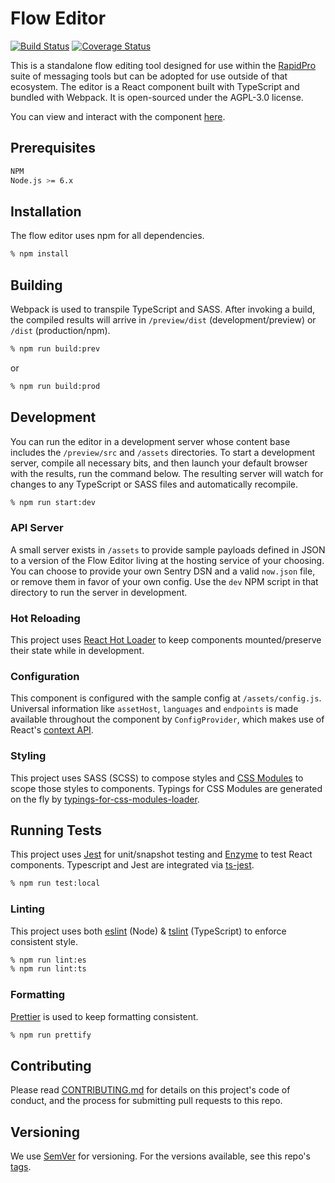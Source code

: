 # Flow Editor

[![Build Status](https://travis-ci.org/nyaruka/floweditor.svg?branch=master)](https://travis-ci.org/nyaruka/floweditor)
[![Coverage Status](https://coveralls.io/repos/github/nyaruka/floweditor/badge.svg?branch=master)](https://coveralls.io/github/nyaruka/floweditor?branch=master)

This is a standalone flow editing tool designed for use within the [RapidPro](https://github.com/rapidpro/rapidpro) suite of messaging tools but can be adopted for use outside of that ecosystem. The editor is a React component built with TypeScript and bundled with Webpack. It is open-sourced under the AGPL-3.0 license.

You can view and interact with the component [here](https://hardcore-hypatia-8b3d76.netlify.com/).

## Prerequisites

```bash
NPM
Node.js >= 6.x
```

## Installation

The flow editor uses npm for all dependencies.

```bash
% npm install
```

## Building

Webpack is used to transpile TypeScript and SASS. After invoking a build, the compiled results will arrive in `/preview/dist` (development/preview) or `/dist` (production/npm).

```bash
% npm run build:prev
```

or

```bash
% npm run build:prod
```

## Development

You can run the editor in a development server whose content base includes the `/preview/src` and `/assets` directories. To start a development server, compile all necessary bits, and then launch your default browser with the results, run the command below. The resulting server will watch for changes to any TypeScript or SASS files and automatically recompile.

```bash
% npm run start:dev
```

### API Server

A small server exists in `/assets` to provide sample payloads defined in JSON to a version of the Flow Editor living at the hosting service of your choosing. You can choose to provide your own Sentry DSN and a valid `now.json` file, or remove them in favor of your own config. Use the `dev` NPM script in that directory to run the server in development.

### Hot Reloading

This project uses [React Hot Loader](https://github.com/gaearon/react-hot-loader) to keep components mounted/preserve their state while in development.

### Configuration

This component is configured with the sample config at `/assets/config.js`. Universal information like `assetHost`, `languages` and `endpoints` is made available throughout the component by `ConfigProvider`, which makes use of React's [context API](https://reactjs.org/docs/context.html).

### Styling

This project uses SASS (SCSS) to compose styles and [CSS Modules](https://github.com/css-modules/css-modules) to scope those styles to components. Typings for CSS Modules are generated on the fly by [typings-for-css-modules-loader](https://github.com/Jimdo/typings-for-css-modules-loader).

## Running Tests

This project uses [Jest](https://facebook.github.io/jest/) for unit/snapshot testing and [Enzyme](https://github.com/airbnb/enzyme) to test React components. Typescript and Jest are integrated via [ts-jest](https://github.com/kulshekhar/ts-jest).

```bash
% npm run test:local
```

### Linting

This project uses both [eslint](https://eslint.org/) (Node) & [tslint](https://github.com/palantir/tslint) (TypeScript) to enforce consistent style.

```bash
% npm run lint:es
% npm run lint:ts
```

### Formatting

[Prettier](https://github.com/prettier/prettier) is used to keep formatting consistent.

```bash
% npm run prettify
```

## Contributing

Please read [CONTRIBUTING.md](https://github.com/nyaruka/floweditor/blob/master/CONTRIBUTING.md) for details on this project's code of conduct, and the process for submitting pull requests to this repo.

## Versioning

We use [SemVer](http://semver.org/) for versioning. For the versions available, see this repo's [tags](https://github.com/nyaruka/floweditor/tags).
